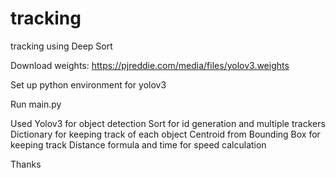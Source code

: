 # tracking
tracking using Deep Sort

Download weights:
https://pjreddie.com/media/files/yolov3.weights

Set up python environment for yolov3 

Run 
main.py

Used Yolov3 for object detection
Sort for id generation and multiple trackers
Dictionary for keeping track of each object
Centroid from Bounding Box for keeping track
Distance formula and time for speed calculation

Thanks
